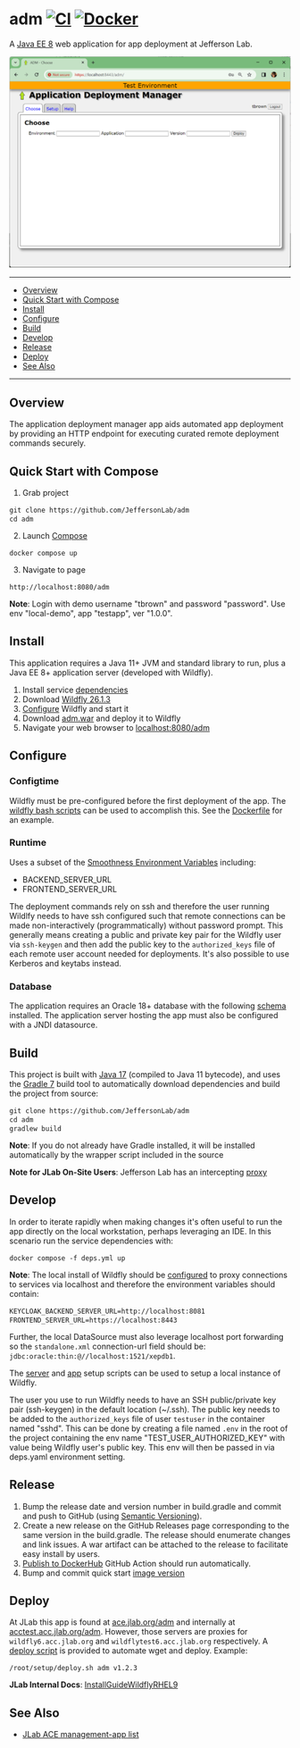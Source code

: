 # adm [![CI](https://github.com/JeffersonLab/adm/actions/workflows/ci.yml/badge.svg)](https://github.com/JeffersonLab/adm/actions/workflows/ci.yml) [![Docker](https://img.shields.io/docker/v/jeffersonlab/adm?sort=semver&label=DockerHub)](https://hub.docker.com/r/jeffersonlab/adm)
A [Java EE 8](https://en.wikipedia.org/wiki/Jakarta_EE) web application for app deployment at Jefferson Lab.


![Screenshot](https://github.com/JeffersonLab/adm/raw/main/Screenshot.png?raw=true "Screenshot")

---
- [Overview](https://github.com/JeffersonLab/adm#overview)
- [Quick Start with Compose](https://github.com/JeffersonLab/adm#quick-start-with-compose)
- [Install](https://github.com/JeffersonLab/adm#install)
- [Configure](https://github.com/JeffersonLab/adm#configure)
- [Build](https://github.com/JeffersonLab/adm#build)
- [Develop](https://github.com/JeffersonLab/adm#develop)
- [Release](https://github.com/JeffersonLab/adm#release)
- [Deploy](https://github.com/JeffersonLab/adm#deploy)
- [See Also](https://github.com/JeffersonLab/adm#see-also)
---

## Overview
The application deployment manager app aids automated app deployment by providing an HTTP endpoint for executing 
curated remote deployment commands securely.

## Quick Start with Compose
1. Grab project
```
git clone https://github.com/JeffersonLab/adm
cd adm
```
2. Launch [Compose](https://github.com/docker/compose)
```
docker compose up
```
3. Navigate to page
```
http://localhost:8080/adm
```

**Note**: Login with demo username "tbrown" and password "password".   Use env "local-demo", app "testapp", ver "1.0.0".

## Install
This application requires a Java 11+ JVM and standard library to run, plus a Java EE 8+ application server (developed with Wildfly).

1. Install service [dependencies](https://github.com/JeffersonLab/adm/blob/main/deps.yml)
2. Download [Wildfly 26.1.3](https://www.wildfly.org/downloads/)
3. [Configure](https://github.com/JeffersonLab/adm#configure) Wildfly and start it
4. Download [adm.war](https://github.com/JeffersonLab/workmap/releases) and deploy it to Wildfly
5. Navigate your web browser to [localhost:8080/adm](http://localhost:8080/adm)


## Configure

### Configtime
Wildfly must be pre-configured before the first deployment of the app.  The [wildfly bash scripts](https://github.com/JeffersonLab/wildfly#configure) can be used to accomplish this.  See the [Dockerfile](https://github.com/JeffersonLab/adm/blob/main/Dockerfile) for an example.

### Runtime
Uses a subset of the [Smoothness Environment Variables](https://github.com/JeffersonLab/smoothness#global-runtime) including:
- BACKEND_SERVER_URL
- FRONTEND_SERVER_URL

The deployment commands rely on ssh and therefore the user running Wildlfy needs to have ssh configured such that remote
connections can be made non-interactively (programmatically) without password prompt.  This generally means creating a 
public and private key pair for the Wildfly user via `ssh-keygen` and then add the public key to the `authorized_keys` 
file of each remote user account needed for deployments.   It's also possible to use Kerberos and keytabs instead.

### Database
The application requires an Oracle 18+ database with the following [schema](https://github.com/JeffersonLab/adm/tree/main/container/oracle/initdb.d) installed.   The application server hosting the app must also be configured with a JNDI datasource.

## Build
This project is built with [Java 17](https://adoptium.net/) (compiled to Java 11 bytecode), and uses the [Gradle 7](https://gradle.org/) build tool to automatically download dependencies and build the project from source:

```
git clone https://github.com/JeffersonLab/adm
cd adm
gradlew build
```
**Note**: If you do not already have Gradle installed, it will be installed automatically by the wrapper script included in the source

**Note for JLab On-Site Users**: Jefferson Lab has an intercepting [proxy](https://gist.github.com/slominskir/92c25a033db93a90184a5994e71d0b78)

## Develop
In order to iterate rapidly when making changes it's often useful to run the app directly on the local workstation, perhaps leveraging an IDE.  In this scenario run the service dependencies with:
```
docker compose -f deps.yml up
```
**Note**: The local install of Wildfly should be [configured](https://github.com/JeffersonLab/workmap#configure) to proxy connections to services via localhost and therefore the environment variables should contain:
```
KEYCLOAK_BACKEND_SERVER_URL=http://localhost:8081
FRONTEND_SERVER_URL=https://localhost:8443
```
Further, the local DataSource must also leverage localhost port forwarding so the `standalone.xml` connection-url field should be: `jdbc:oracle:thin:@//localhost:1521/xepdb1`.

The [server](https://github.com/JeffersonLab/wildfly/blob/main/scripts/server-setup.sh) and [app](https://github.com/JeffersonLab/wildfly/blob/main/scripts/app-setup.sh) setup scripts can be used to setup a local instance of Wildfly.

The user you use to run Wildfly needs to have an SSH public/private key pair (ssh-keygen) in the default location (~/.ssh).   The public key needs to be added to the `authorized_keys` file of user `testuser` in the container named "sshd".  This can be done by creating a file named `.env` in the root of the project containing the env name "TEST_USER_AUTHORIZED_KEY" with value being Wildfly user's public key.  This env will then be passed in via deps.yaml environment setting.

## Release
1. Bump the release date and version number in build.gradle and commit and push to GitHub (using [Semantic Versioning](https://semver.org/)).
2. Create a new release on the GitHub Releases page corresponding to the same version in the build.gradle.   The release should enumerate changes and link issues.   A war artifact can be attached to the release to facilitate easy install by users.
3. [Publish to DockerHub](https://github.com/JeffersonLab/workmap/actions/adm/docker-publish.yml) GitHub Action should run automatically.
4. Bump and commit quick start [image version](https://github.com/JeffersonLab/adm/blob/main/compose.override.yaml)

## Deploy
At JLab this app is found at [ace.jlab.org/adm](https://ace.jlab.org/adm) and internally at [acctest.acc.jlab.org/adm](https://acctest.acc.jlab.org/adm).  However, those servers are proxies for `wildfly6.acc.jlab.org` and `wildflytest6.acc.jlab.org` respectively.   A [deploy script](https://github.com/JeffersonLab/wildfly/blob/main/scripts/deploy.sh) is provided to automate wget and deploy.  Example:

```
/root/setup/deploy.sh adm v1.2.3
```

**JLab Internal Docs**:  [InstallGuideWildflyRHEL9](https://accwiki.acc.jlab.org/do/view/SysAdmin/InstallGuideWildflyRHEL9)

## See Also
- [JLab ACE management-app list](https://github.com/search?q=org%3Ajeffersonlab+topic%3Aace+topic%3Amanagement-app&type=repositories)
